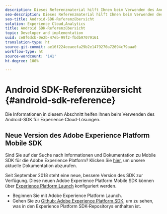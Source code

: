 ```yaml
---
description: Dieses Referenzmaterial hilft Ihnen beim Verwenden des Android SDK für Experience Cloud-Lösungen.
seo-description: Dieses Referenzmaterial hilft Ihnen beim Verwenden des Android SDK für Experience Cloud-Lösungen.
seo-title: Android-SDK-Referenzübersicht
solution: Experience Cloud,Analytics
title: Android SDK-Referenzübersicht
topic: Developer and implementation
uuid: ce8f6dcb-0e2b-47eb-99f2-fbdb97079161
translation-type: ht
source-git-commit: ae16f224eeaeefa29b2e1479270a72694c79aaa0
workflow-type: ht
source-wordcount: '141'
ht-degree: 100%

---
```



# Android SDK-Referenzübersicht {#android-sdk-reference}

Die Informationen in diesem Abschnitt helfen Ihnen beim Verwenden des Android-SDK für Experience Cloud-Lösungen.

## Neue Version des Adobe Experience Platform Mobile SDK

Sind Sie auf der Suche nach Informationen und Dokumentation zu Mobile SDK für die Adobe Experience Platform? Klicken Sie [hier](https://aep-sdks.gitbook.io/docs/), um unsere aktuelle Dokumentation abzurufen.

Seit September 2018 steht eine neue, bessere Version des SDK zur Verfügung. Diese neuen Adobe Experience Platform Mobile SDK können über [Experience Platform Launch](https://www.adobe.com/de/experience-platform/launch.html) konfiguriert werden.

* Beginnen Sie mit Adobe Experience Platform Launch.
* Gehen Sie zu [Github: Adobe Experience Platform SDK](https://github.com/Adobe-Marketing-Cloud/acp-sdks), um zu sehen, was in den Experience Platform SDK-Repositorys enthalten ist.
